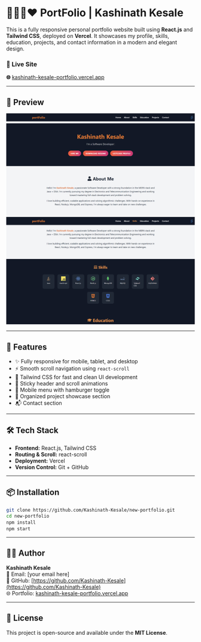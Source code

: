 # 👨🏻‍💻❤ PortFolio | Kashinath Kesale

This is a fully responsive personal portfolio website built using **React.js** and **Tailwind CSS**, deployed on **Vercel**. It showcases my profile, skills, education, projects, and contact information in a modern and elegant design.

### 🔗 Live Site  
**🌐** [kashinath-kesale-portfolio.vercel.app](https://kashinath-kesale-portfolio.vercel.app)

---

## 📸 Preview

![Portfolio Preview](public/preview.png) <!-- Optional: Replace with your own image path -->
![Portfolio Preview](public/preview2.png) 

---

## 🚀 Features

- ✨ Fully responsive for mobile, tablet, and desktop
- ⚡ Smooth scroll navigation using `react-scroll`
- 🎨 Tailwind CSS for fast and clean UI development
- 🔄 Sticky header and scroll animations
- 📱 Mobile menu with hamburger toggle
- 📁 Organized project showcase section
- 📬 Contact section

---

## 🛠️ Tech Stack

- **Frontend:** React.js, Tailwind CSS
- **Routing & Scroll:** react-scroll
- **Deployment:** Vercel
- **Version Control:** Git + GitHub

---

## 📦 Installation

```bash
git clone https://github.com/Kashinath-Kesale/new-portfolio.git
cd new-portfolio
npm install
npm start
```

---

## 👨‍💻 Author

**Kashinath Kesale**  
📧 Email: [your email here]  
🔗 GitHub: [https://github.com/Kashinath-Kesale](https://github.com/Kashinath-Kesale)  
🌐 Portfolio: [kashinath-kesale-portfolio.vercel.app](https://kashinath-kesale-portfolio.vercel.app)

---

## 📜 License

This project is open-source and available under the **MIT License**.
